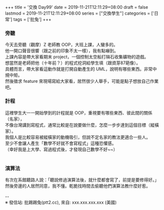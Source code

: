 +++
title = '交換 Day99'
date = 2019-11-21T12:11:29+08:00
draft = false
lastmod = 2019-11-21T12:11:29+08:00
series = ["交換學生"]
categories = ['日常']
tags = ['批兔']
+++
### 旁聽 
今天去旁聽（觀摩）Z 老師教 OOP，大班上課，人蠻多的。<br>
他一開口聲音很響（跟之前的印象不太一樣），我有點嚇到。<br>
上課內容是帶大家看期末 project，一個控制太空船打隕石收集礦物的遊戲。<br>
想當然是老師把他（十年前？）的程式挖洞給學生填（跟資芽87葩像）。<br>
具體而言，帶大家看這動作就是打開自動產生的 UML，說明有哪些東西。非常中規中矩。<br>
然後徵求 feature 來現場寫給大家看，居然很少人舉手，可能是點子想放自己作業吧。<br>

### 計程 
這裡學生大一一開始學到的計程就是 OOP，重視要有哪些東西、彼此間的關係（名家），<br>
不像台灣講到寫程式，通常比較是在說要做什麼，怎麼一步步達到這個目標（縱橫家）。<br>
我個人是比較容易被縱橫家的動機吸引，但說不定名家的教法更適合一些人。<br>
至少不會讓人產生「數學不好就不會寫程式」這種恐懼感。<br>
（幸好我是上大學、寫過程式後，才發現自己數學不好~~）<br>
<br>
### 演算法 
有次在系館聽路人說：「聽說修過演算法後，就什麼都會寫了，前提是要修得好。」<br>
然後旁邊的人居然同意，我不懂。乾脆找時間去偷聽他們演算法教什麼好惹。<br>
<br>
--<br>
※ 發信站: 批踢踢兔(ptt2.cc), 來自: xxx.xxx.xxx.xxx (美國)<br>
